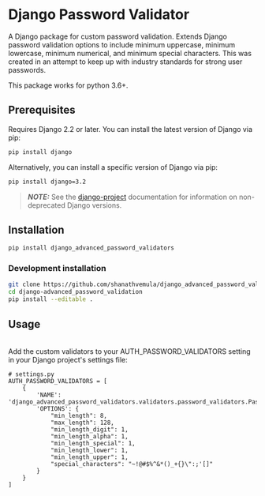 # Django Password Validator

A Django package for custom password validation. Extends Django password validation options to include minimum uppercase, minimum lowercase, minimum numerical, and minimum special characters. This was created in an attempt to keep up with industry standards for strong user passwords.

This package works for python 3.6+.

## Prerequisites

Requires Django 2.2 or later.
You can install the latest version of Django via pip:

```bash
pip install django
```

Alternatively, you can install a specific version of Django via pip:

```bash
pip install django=3.2
```

> **_NOTE:_**  See the [django-project](https://docs.djangoproject.com) documentation for information on non-deprecated Django versions.


## Installation

```bash
pip install django_advanced_password_validators
```

### Development installation

```bash
git clone https://github.com/shanathvemula/django_advanced_password_validators
cd django-advanced_password_validation
pip install --editable .
```

## Usage

<br/>
Add the custom validators to your AUTH_PASSWORD_VALIDATORS setting in your Django project's settings file:

<br/>


```shell
# settings.py
AUTH_PASSWORD_VALIDATORS = [
    {
        'NAME': 'django_advanced_password_validators.validators.password_validators.PasswordValidators',
        'OPTIONS': {
            "min_length": 8,
            "max_length": 128,
            "min_length_digit": 1,
            "min_length_alpha": 1,
            "min_length_special": 1,
            "min_length_lower": 1,
            "min_length_upper": 1,
            "special_characters": "~!@#$%^&*()_+{}\":;'[]"
        }
    }
]

```
